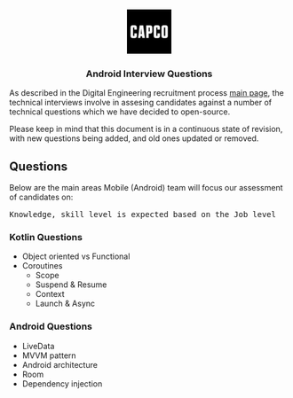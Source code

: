 <!-- PROJECT LOGO -->
<br />
<p align="center">
  <a href="https://github.com/capcodigital/repo_name">
    <img src="images/logo.png" alt="Logo" width="80" height="80">
  </a>
  
<h3 align="center"> Android Interview Questions </h3>
  
As described in the Digital Engineering recruitment process [main page](https://github.com/capcodigital/interview-questions/blob/main/README.md#interview-questions), 
the technical interviews involve in assesing candidates against a number of technical 
questions which we have decided to open-source.

Please keep in mind that this document is in a continuous state of revision, with new questions being added, and old ones updated or removed.

## Questions
Below are the main areas Mobile (Android) team will focus our assessment of candidates on:
 
 <kbd>Knowledge, skill level is expected based on the Job level</kbd>

### Kotlin Questions
* Object oriented vs Functional 
* Coroutines
  * Scope
  * Suspend & Resume
  * Context
  * Launch & Async

### Android Questions
* LiveData
* MVVM pattern
* Android architecture
* Room
* Dependency injection
